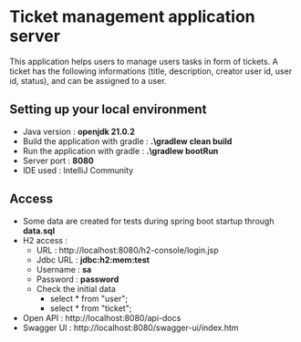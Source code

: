 # Ticket management application server #
This application helps users to manage users tasks in form of tickets.
A ticket has the following informations (title, description, creator user id, user id, status), and can be assigned to a user.

## Setting up your local environment ##
- Java version : **openjdk 21.0.2**
- Build the application with gradle : **.\gradlew clean build**
- Run the application with gradle : **.\gradlew bootRun**
- Server port : **8080**
- IDE used : IntelliJ Community

## Access ##
- Some data are created for tests during spring boot startup through **data.sql**
- H2 access :
  - URL : http://localhost:8080/h2-console/login.jsp
  - Jdbc URL : **jdbc:h2:mem:test**
  - Username : **sa**
  - Password : **password**
  - Check the initial data
    - select * from "user";
    - select * from "ticket";
- Open API : http://localhost:8080/api-docs
- Swagger UI : http://localhost:8080/swagger-ui/index.htm
